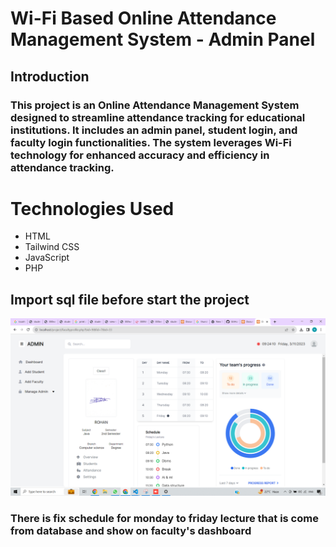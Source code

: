
# Wi-Fi Based Online Attendance Management System - Admin Panel
## Introduction
### This project is an Online Attendance Management System designed to streamline attendance tracking for educational institutions. It includes an admin panel, student login, and faculty login functionalities. The system leverages Wi-Fi technology for enhanced accuracy and efficiency in attendance tracking.

# Technologies Used
- HTML
- Tailwind CSS
- JavaScript
- PHP

## Import sql file before start the project

![Screenshot of Faculty Profile.](https://github.com/navdeepbhanderi/student-attandance-admin-panle-php/blob/main/img/screenshot.png)

### There is fix schedule for monday to friday lecture that is come from database and show on faculty's dashboard


